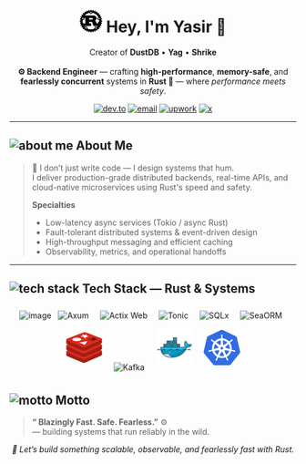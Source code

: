 <!-- Profile Header -->
<h1 align="center">
  <img src="https://raw.githubusercontent.com/devicons/devicon/master/icons/rust/rust-plain.svg" height="40" width="40" alt="rust"/>  
  Hey, I'm <strong>Yasir</strong> 👋  
</h1>

<p align="center">
  Creator of <b>DustDB</b> • <b>Yag</b> • <b>Shrike</b>  
  <br/><br/>
  <strong>⚙️ Backend Engineer</strong> — crafting <strong>high-performance</strong>, <strong>memory-safe</strong>, and <strong>fearlessly concurrent</strong> systems in  
  <strong>Rust 🦀</strong> — where <em>performance meets safety</em>.
</p>

<p align="center">
  <a href="https://dev.to/mr_yasir"><img src="https://img.shields.io/badge/Blog-dev.to-blue?style=flat-square&logo=dev.to" alt="dev.to"/></a>
  <a href="mailto:helloyasir@proton.me"><img src="https://img.shields.io/badge/Email-ProtonMail-purple?style=flat-square&logo=protonmail" alt="email"/></a>
  <a href="https://www.upwork.com/freelancers/~0134f4c054f96f8850"><img src="https://img.shields.io/badge/Upwork-Hire%20Me-success?style=flat-square&logo=upwork" alt="upwork"/></a>
  <a href="https://x.com/myasirdev"><img src="https://img.shields.io/badge/X-@myasirdev-1DA1F2?style=flat-square&logo=x" alt="x"/></a>
</p>

---

## <img src="https://i.pinimg.com/originals/ba/dc/74/badc74ced38f8aa000d067a72d2f0465.gif" height="52" alt="about me" /> About Me

> 🧩 I don’t just write code — I design systems that hum.  
> I deliver production-grade distributed backends, real-time APIs, and cloud-native microservices using Rust's speed and safety.
>
> **Specialties**
> - Low-latency async services (Tokio / async Rust)  
> - Fault-tolerant distributed systems & event-driven design  
> - High-throughput messaging and efficient caching  
> - Observability, metrics, and operational handoffs

---

## <img src="https://i.pinimg.com/originals/95/f2/43/95f24363e310d115b83d8993aab903e6.gif" height="60" alt="tech stack" /> Tech Stack — Rust & Systems

<p align="center">
  <!-- Rust -->
  <img width="70" height="70" alt="image" src="https://icons.veryicon.com/png/o/business/vscode-program-item-icon/rust-1.png" />

  <!-- Axum -->
  <img src="https://avatars.githubusercontent.com/u/20248544?s=48&v=4" alt="Axum" width="64" height="64" style="margin:8px"/>
  <!-- Actix Web -->
  <img src="https://actix.rs/img/logo.png" alt="Actix Web" width="64" height="64" style="margin:8px"/>
  <!-- Tonic (gRPC) -->
  <img src="https://avatars.githubusercontent.com/u/8730506?s=48&v=4" alt="Tonic" width="90" height="64" style="margin:8px"/>
  <!-- SQLx -->
  <img src="https://avatars.githubusercontent.com/u/10077001?s=48&v=4" alt="SQLx" width="64" height="64" style="margin:8px"/>
  <!-- SeaORM -->
  <img src="https://www.sea-ql.org/SeaORM/img/SeaQL.png" alt="SeaORM" width="64" height="64" style="margin:8px"/>
  <!-- Redis -->
  <img src="https://raw.githubusercontent.com/devicons/devicon/master/icons/redis/redis-original.svg" alt="Redis" width="64" height="64" style="margin:8px"/>
  <!-- Kafka -->
  <img src="https://cdn.worldvectorlogo.com/logos/kafka.svg" alt="Kafka" width="64" height="64" style="margin:8px"/>
  <!-- Docker -->
  <img src="https://raw.githubusercontent.com/devicons/devicon/master/icons/docker/docker-original.svg" alt="Docker" width="64" height="64" style="margin:8px"/>
  <!-- Kubernetes -->
  <img src="https://raw.githubusercontent.com/devicons/devicon/master/icons/kubernetes/kubernetes-plain.svg" alt="Kubernetes" width="64" height="64" style="margin:8px"/>
</p>



## <img src="https://upload.wikimedia.org/wikipedia/commons/3/3e/Flickering_cursor.gif" height="24" alt="motto" /> Motto

> **“ Blazingly Fast. Safe. Fearless.”** ⚙️  
> — building systems that run reliably in the wild.

<p align="center">
  <i>💬 Let’s build something scalable, observable, and fearlessly fast with Rust.</i>
</p>
